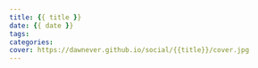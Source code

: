 ```yaml
---
title: {{ title }}
date: {{ date }}
tags:
categories: 
cover: https://dawnever.github.io/social/{{title}}/cover.jpg
---
```

